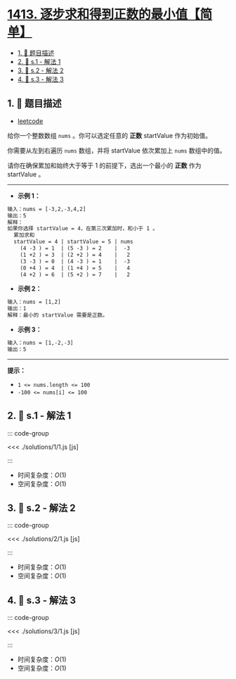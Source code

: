 # [1413. 逐步求和得到正数的最小值【简单】](https://github.com/tnotesjs/TNotes.leetcode/tree/main/notes/1413.%20%E9%80%90%E6%AD%A5%E6%B1%82%E5%92%8C%E5%BE%97%E5%88%B0%E6%AD%A3%E6%95%B0%E7%9A%84%E6%9C%80%E5%B0%8F%E5%80%BC%E3%80%90%E7%AE%80%E5%8D%95%E3%80%91)

<!-- region:toc -->

- [1. 📝 题目描述](#1--题目描述)
- [2. 🎯 s.1 - 解法 1](#2--s1---解法-1)
- [3. 🎯 s.2 - 解法 2](#3--s2---解法-2)
- [4. 🎯 s.3 - 解法 3](#4--s3---解法-3)

<!-- endregion:toc -->

## 1. 📝 题目描述

- [leetcode](https://leetcode.cn/problems/minimum-value-to-get-positive-step-by-step-sum/)

给你一个整数数组 `nums` 。你可以选定任意的 **正数** startValue 作为初始值。

你需要从左到右遍历 `nums` 数组，并将 startValue 依次累加上 `nums` 数组中的值。

请你在确保累加和始终大于等于 1 的前提下，选出一个最小的 **正数** 作为 startValue 。

---

- **示例 1：**

```txt
输入：nums = [-3,2,-3,4,2]
输出：5
解释：
如果你选择 startValue = 4，在第三次累加时，和小于 1 。
  累加求和
  startValue = 4 | startValue = 5 | nums
    (4 -3 ) = 1  | (5 -3 ) = 2    |  -3
    (1 +2 ) = 3  | (2 +2 ) = 4    |   2
    (3 -3 ) = 0  | (4 -3 ) = 1    |  -3
    (0 +4 ) = 4  | (1 +4 ) = 5    |   4
    (4 +2 ) = 6  | (5 +2 ) = 7    |   2
```

- **示例 2：**

```txt
输入：nums = [1,2]
输出：1
解释：最小的 startValue 需要是正数。
```

- **示例 3：**

```txt
输入：nums = [1,-2,-3]
输出：5
```

---

**提示：**

- `1 <= nums.length <= 100`
- `-100 <= nums[i] <= 100`

## 2. 🎯 s.1 - 解法 1

::: code-group

<<< ./solutions/1/1.js [js]

:::

- 时间复杂度：$O(1)$
- 空间复杂度：$O(1)$

## 3. 🎯 s.2 - 解法 2

::: code-group

<<< ./solutions/2/1.js [js]

:::

- 时间复杂度：$O(1)$
- 空间复杂度：$O(1)$

## 4. 🎯 s.3 - 解法 3

::: code-group

<<< ./solutions/3/1.js [js]

:::

- 时间复杂度：$O(1)$
- 空间复杂度：$O(1)$
